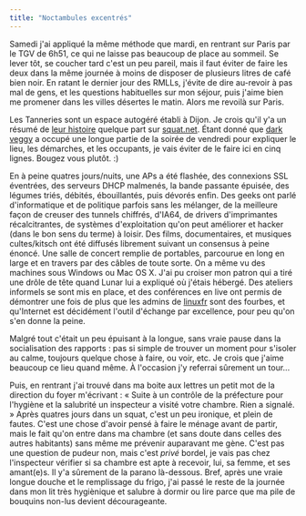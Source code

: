 ```yaml
---
title: "Noctambules excentrés"
---
```


Samedi j'ai appliqué la même méthode que mardi, en rentrant sur Paris par le
TGV de 6h51, ce qui ne laisse pas beaucoup de place au sommeil. Se lever tôt,
se coucher tard c'est un peu pareil, mais il faut éviter de faire les deux
dans la même journée à moins de disposer de plusieurs litres de café bien
noir. En ratant le dernier jour des RMLLs, j'évite de dire au-revoir à pas mal
de gens, et les questions habituelles sur mon séjour, puis j'aime bien me
promener dans les villes désertes le matin. Alors me revoilà sur Paris.

Les Tanneries sont un espace autogéré établi à Dijon. Je crois qu'il y'a un
résumé de [leur histoire](http://dijon.squat.net) quelque part sur
[squat.net](http://squat.net). Étant donné que [dark
veggy](http://www.garlicviolence.org) a occupé une longue partie de la soirée
de vendredi pour expliquer le lieu, les démarches, et les occupants, je vais
éviter de le faire ici en cinq lignes. Bougez vous plutôt. :)

En à peine quatres jours/nuits, une APs a été flashée, des connexions SSL
éventrées, des serveurs DHCP malmenés, la bande passante épuisée, des légumes
triés, débités, ébouillantés, puis dévorés enfin. Des geeks ont parlé
d'informatique et de politique parfois sans les mélanger, de la meilleure
façon de creuser des tunnels chiffrés, d'IA64, de drivers d'imprimantes
récalcitrantes, de systèmes d'exploitation qu'on peut améliorer et hacker
(dans le bon sens du terme) à loisir. Des films, documentaires, et musiques
cultes/kitsch ont été diffusés librement suivant un consensus à peine énoncé.
Une salle de concert remplie de portables, parcourue en long en large et en
travers par des câbles de toute sorte. On a même vu des machines sous Windows
ou Mac OS X. J'ai pu croiser mon patron qui a tiré une drôle de tête quand
Lunar lui a expliqué où j'étais hébergé. Des ateliers informels se sont mis en
place, et des conférences en live ont permis de démontrer une fois de plus que
les admins de [linuxfr](https://linuxfr.org/pub/) sont des fourbes, et
qu'Internet est décidément l'outil d'échange par excellence, pour peu qu'on
s'en donne la peine.

Malgré tout c'était un peu épuisant à la longue, sans vraie pause dans la
socialisation des rapports : pas si simple de trouver un moment pour s'isoler
au calme, toujours quelque chose à faire, ou voir, etc. Je crois que j'aime
beaucoup ce lieu quand même. À l'occasion j'y referrai sûrement un tour...

Puis, en rentrant j'ai trouvé dans ma boite aux lettres un petit mot de la
direction du foyer m'écrivant : « Suite à un contrôle de la préfecture pour
l'hygiène et la salubrité un inspecteur a visité votre chambre. Rien a
signalé. » Après quatres jours dans un squat, c'est un peu ironique, et plein
de fautes. C'est une chose d'avoir pensé à faire le ménage avant de partir,
mais le fait qu'on entre dans ma chambre (et sans doute dans celles des autres
habitants) sans même me prévenir auparavant me gène. C'est pas une question de
pudeur non, mais c'est _privé_ bordel, je vais pas chez l'inspecteur vérifier
si sa chambre est apte à recevoir, lui, sa femme, et ses amant(e)s. Il y'a
sûrement de la parano là-dessous. Bref, après une vraie longue douche et le
remplissage du frigo, j'ai passé le reste de la journée dans mon lit très
hygiènique et salubre à dormir ou lire parce que ma pile de bouquins non-lus
devient décourageante.

